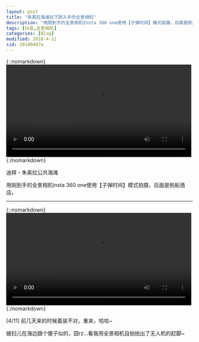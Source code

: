 ```yaml
---
layout: post
title: "朱美拉海滩玩下刚入手的全景相机"
description: "用刚到手的全景相机Insta 360 one使用【子弹时间】模式拍摄，后面是帆船酒店。"
tags: [抖音,全景相机]
categories: [Blog]
modified: 2018-4-11
sid: 20180407a
---
```


{::nomarkdown}
<video width=500 class="my-video" src="//yorry.cn/up/video/dbae6d612efd482bafcfc3391f05f086.MP4" controls="controls">您的浏览器不支持 video 标签。</video>
{:/nomarkdown}

迪拜・朱美拉公共海滩

用刚到手的全景相机Insta 360 one使用【子弹时间】模式拍摄，后面是帆船酒店。

---

{::nomarkdown}
<video width=500 class="my-video" src="//yorry.cn/up/video/fcbd9a334b494f4a9091919c09504765.MP4" controls="controls">您的浏览器不支持 video 标签。</video>
{:/nomarkdown}

[4/11] 前几天来的时候着装不对，重来，哈哈~

媳妇儿在海边跟个傻子似的，囧rz...看我用全景相机自拍拍出了无人机的赶脚~